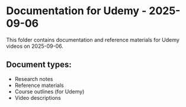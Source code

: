 # Documentation for Udemy - 2025-09-06

This folder contains documentation and reference materials for Udemy videos on 2025-09-06.

## Document types:
- Research notes
- Reference materials
- Course outlines (for Udemy)
- Video descriptions
